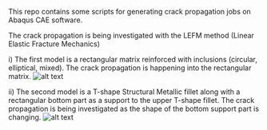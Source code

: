 This repo contains some scripts for generating crack propagation jobs on Abaqus CAE software.

The crack propagation is being investigated with the LEFM method (Linear Elastic Fracture Mechanics)

i) The first model is a rectangular matrix reinforced with inclusions (circular, elliptical, mixed).
   The crack propagation is happening into the rectangular matrix.
![alt text](https://github.com/spyverg/Abaqus_CAE_scripting/blob/master/circc.png?raw=true)

 
ii) The second model is a T-shape Structural Metallic fillet along with a rectangular bottom part
    as a support to the upper T-shape fillet. The crack propagation is being investigated as the
    shape of the bottom support part is changing.
![alt text](https://github.com/spyverg/Abaqus_CAE_scripting/blob/master/flexible_fillet.png?raw=true)


